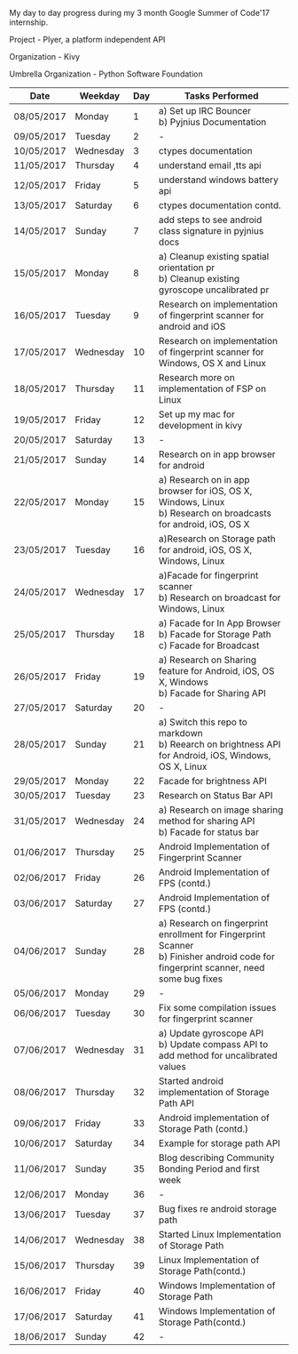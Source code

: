 My day to day progress during my 3 month Google Summer of Code'17 internship.

Project - Plyer, a platform independent API

Organization - Kivy

Umbrella Organization - Python Software Foundation

Date | Weekday | Day | Tasks Performed
---- | ------- | --- | ---------------
08/05/2017 | Monday | 1 | a) Set up IRC Bouncer <br> b) Pyjnius Documentation
09/05/2017 | Tuesday | 2 | - 
10/05/2017 | Wednesday | 3 | ctypes documentation
11/05/2017 | Thursday | 4 | understand email ,tts api
12/05/2017 | Friday | 5 | understand windows battery api
13/05/2017 | Saturday | 6 | ctypes documentation contd.
14/05/2017 | Sunday | 7 | add steps to see android class signature in pyjnius docs
15/05/2017 | Monday | 8 | a) Cleanup existing spatial orientation pr <br> b) Cleanup existing gyroscope uncalibrated pr
16/05/2017 | Tuesday | 9 | Research on implementation of fingerprint scanner for android and iOS
17/05/2017 | Wednesday | 10 | Research on implementation of fingerprint scanner for Windows, OS X and Linux
18/05/2017 | Thursday | 11 | Research more on implementation of FSP on Linux
19/05/2017 | Friday | 12 | Set up my mac for development in kivy
20/05/2017 | Saturday | 13 | -
21/05/2017 | Sunday | 14 | Research on in app browser for android
22/05/2017 | Monday | 15 | a) Research on in app browser for iOS, OS X, Windows, Linux <br> b) Research on broadcasts for android, iOS, OS X
23/05/2017 | Tuesday | 16 | a)Research on Storage path for android, iOS, OS X, Windows, Linux
24/05/2017 | Wednesday | 17 | a)Facade for fingerprint scanner <br> b) Research on broadcast for Windows, Linux
25/05/2017 | Thursday | 18 | a) Facade for In App Browser <br> b) Facade for Storage Path <br> c) Facade for Broadcast
26/05/2017 | Friday | 19 | a) Research on Sharing feature for Android, iOS, OS X, Windows <br> b) Facade for Sharing API
27/05/2017 | Saturday | 20 | - 
28/05/2017 | Sunday | 21 | a) Switch this repo to markdown <br> b) Reearch on brightness API for Android, iOS, Windows, OS X, Linux
29/05/2017 | Monday | 22 | Facade for brightness API 
30/05/2017 | Tuesday | 23 | Research on Status Bar API
31/05/2017 | Wednesday | 24 | a) Research on image sharing method for sharing API <br> b) Facade for status bar
01/06/2017 | Thursday | 25 | Android Implementation of Fingerprint Scanner
02/06/2017 | Friday | 26 | Android Implementation of FPS (contd.)
03/06/2017 | Saturday | 27 | Android Implementation of FPS (contd.)
04/06/2017 | Sunday | 28 | a) Research on fingerprint enrollment for Fingerprint Scanner <br> b) Finisher android code for fingerprint scanner, need some bug fixes
05/06/2017 | Monday | 29 | -
06/06/2017 | Tuesday | 30 | Fix some compilation issues for fingerprint scanner
07/06/2017 | Wednesday | 31 | a) Update gyroscope API <br> b) Update compass API to add method for uncalibrated values
08/06/2017 | Thursday | 32 | Started android implementation of Storage Path API
09/06/2017 | Friday | 33 | Android implementation of Storage Path (contd.)
10/06/2017 | Saturday | 34 | Example for storage path API
11/06/2017 | Sunday | 35 | Blog describing Community Bonding Period and first week
12/06/2017 | Monday | 36 | -
13/06/2017 | Tuesday | 37 | Bug fixes re android storage path
14/06/2017 | Wednesday | 38 | Started Linux Implementation of Storage Path
15/06/2017 | Thursday | 39 | Linux Implementation of Storage Path(contd.)
16/06/2017 | Friday | 40 | Windows Implementation of Storage Path
17/06/2017 | Saturday | 41 | Windows Implementation of Storage Path(contd.)
18/06/2017 | Sunday | 42 | -
